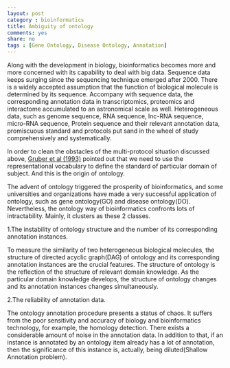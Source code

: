 ```yaml
---
layout: post 
category : bioinformatics
title: Ambiguity of ontology
comments: yes
share: no
tags : [Gene Ontology, Disease Ontology, Annotation]
---
```


Along with the development in biology, bioinformatics becomes more and more concerned with its capability to deal with big data.
Sequence data keeps surging since the sequencing technique emerged after 2000.
There is a widely accepted assumption that the function of biological molecule is determined by its sequence.
Accompany with sequence data, the corresponding annotation data in transcriptomics, proteomics and  interactome accumulated to an astronomical scale as well.
Heterogeneous data, such as genome sequence, RNA sequence, lnc-RNA sequence, micro-RNA sequence, Protein sequence and their relevant annotation data, promiscuous standard and protocols put sand in the wheel of study comprehensively and systematically.

In order to clean the obstacles of the multi-protocol situation discussed above, [Gruber et al (1993)][Opaper] pointed out that we need to use the representational vocabulary to define the standard of particular domain of subject. 
And this is the origin of ontology.

The advent of ontology triggered the prosperity of bioinformatics, and some universities and organizations have made a very successful application of ontology, such as gene ontology(GO) and disease ontology(DO).
Nevertheless, the ontology way of bioinformatics confronts lots of intractability.
Mainly, it clusters as these 2 classes.

1.The instability of ontology structure and the number of its corresponding annotation instances.

To measure the similarity of two heterogeneous biological molecules, the structure of directed acyclic graph(DAG) of ontology and its corresponding annotation instances are the crucial features. The structure of ontology is the reflection of the structure of relevant domain knowledge.
As the particular domain knowledge develops, the structure of ontology changes and its annotation instances changes simultaneously. 

2.The reliability of annotation data.

The ontology annotation procedure presents a status of chaos. 
It suffers from the poor sensitivity and accuracy of biology and bioinformatics technology, for example, the homology detection.
There exists a considerable amount of noise in the annotation data.
In addition to that, if an instance is annotated by an ontology item already has a lot of annotation, then the significance of this instance is, actually, being diluted(Shallow Annotation problem).

[Opaper]: http://secs.ceas.uc.edu/~mazlack/ECE.716.Sp2011/Semantic.Web.Ontology.Papers/Gruber.93a.pdf 

